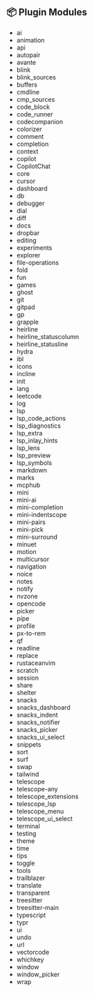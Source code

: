 ## 📦 Plugin Modules

- ai
- animation
- api
- autopair
- avante
- blink
- blink_sources
- buffers
- cmdline
- cmp_sources
- code_block
- code_runner
- codecompanion
- colorizer
- comment
- completion
- context
- copilot
- CopilotChat
- core
- cursor
- dashboard
- db
- debugger
- dial
- diff
- docs
- dropbar
- editing
- experiments
- explorer
- file-operations
- fold
- fun
- games
- ghost
- git
- gitpad
- gp
- grapple
- heirline
- heirline_statuscolumn
- heirline_statusline
- hydra
- ibl
- icons
- incline
- init
- lang
- leetcode
- log
- lsp
- lsp_code_actions
- lsp_diagnostics
- lsp_extra
- lsp_inlay_hints
- lsp_lens
- lsp_preview
- lsp_symbols
- markdown
- marks
- mcphub
- mini
- mini-ai
- mini-completion
- mini-indentscope
- mini-pairs
- mini-pick
- mini-surround
- minuet
- motion
- multicursor
- navigation
- noice
- notes
- notify
- nvzone
- opencode
- picker
- pipe
- profile
- px-to-rem
- qf
- readline
- replace
- rustaceanvim
- scratch
- session
- share
- shelter
- snacks
- snacks_dashboard
- snacks_indent
- snacks_notifier
- snacks_picker
- snacks_ui_select
- snippets
- sort
- surf
- swap
- tailwind
- telescope
- telescope-any
- telescope_extensions
- telescope_lsp
- telescope_menu
- telescope_ui_select
- terminal
- testing
- theme
- time
- tips
- toggle
- tools
- trailblazer
- translate
- transparent
- treesitter
- treesitter-main
- typescript
- typr
- ui
- undo
- url
- vectorcode
- whichkey
- window
- window_picker
- wrap
